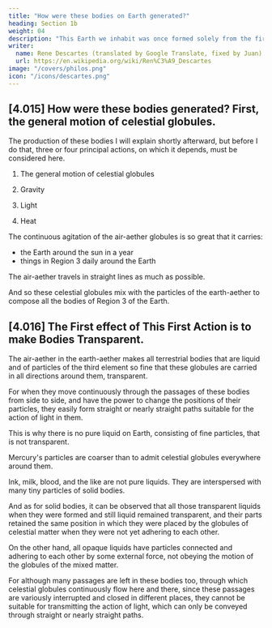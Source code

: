 ```yaml
---
title: "How were these bodies on Earth generated?"
heading: Section 1b
weight: 04
description: "This Earth we inhabit was once formed solely from the fire-aether, like the Sun, although much smaller"
writer:
  name: Rene Descartes (translated by Google Translate, fixed by Juan)
  url: https://en.wikipedia.org/wiki/Ren%C3%A9_Descartes
image: "/covers/philos.png"
icon: "/icons/descartes.png"
---
```



## [4.015] How were these bodies generated? First, the general motion of celestial globules.

The production of these bodies I will explain shortly afterward, but before I do that, three or four principal actions, on which it depends, must be considered here. 

1. The general motion of celestial globules

2. Gravity

3. Light

4. Heat

The continuous agitation of the air-aether globules is so great that it carries:
- the Earth around the sun in a year
- things in Region 3 daily around the Earth

 <!-- but also to perform many other actions in the meantime in various ways. -->

<!-- And because, in whatever direction they begin to move in this way, they continue as much as  -->

The air-aether travels in straight lines as much as possible. 
<!-- , or deflecting as little as possible from straight lines:  -->

And so these celestial globules mix with the particles of the earth-aether to compose all the bodies of Region 3 of the Earth.

<!-- , produce various effects in them, three of which I will note here. -->


## [4.016] The First effect of This First Action is to make Bodies Transparent.

The air-aether in the earth-aether makes all terrestrial bodies that are liquid and of particles of the third element so fine that these globules are carried in all directions around them, transparent. 

For when they move continuously through the passages of these bodies from side to side, and have the power to change the positions of their particles, they easily form straight or nearly straight paths suitable for the action of light in them. 

This is why there is no pure liquid on Earth, consisting of fine particles, that is not transparent. 

Mercury's particles are coarser than to admit celestial globules everywhere around them.

Ink, milk, blood, and the like are not pure liquids. They are interspersed with many tiny particles of solid bodies.

And as for solid bodies, it can be observed that all those transparent liquids when they were formed and still liquid remained transparent, and their parts retained the same position in which they were placed by the globules of celestial matter when they were not yet adhering to each other. 

On the other hand, all opaque liquids have particles connected and adhering to each other by some external force, not obeying the motion of the globules of the mixed matter. 

For although many passages are left in these bodies too, through which celestial globules continuously flow here and there, since these passages are variously interrupted and closed in different places, they cannot be suitable for transmitting the action of light, which can only be conveyed through straight or nearly straight paths.


